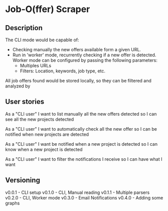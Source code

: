 # Job-O(ffer) Scraper

## Description

The CLI mode would be capable of:
- Checking manually the new offers available form a given URL.
- Run in 'worker' mode, recurrently checking if a new offer is detected. Worker mode can be configured by passing the following parameters:
	- Multiples URLs
	- Filters: Location, keywords, job type, etc.

All job offers found would be stored locally, so they can be filtered and analyzed by 

## User stories

As a "CLI user"
I want to list manually all the new offers detected
so I can see all the new projects detected

As a "CLI user"
I want to automatically check all the new offer
so I can be notified when new projects are detected

As a "CLI user"
I want be notified when a new project is detected
so I can know when a new project is detected

As a "CLI user"
I want to filter the notifications I receive
so I can have what I want

## Versioning
v0.0.1 - CLI setup
v0.1.0 - CLI, Manual reading 
v0.1.1 - Multiple parsers
v0.2.0 - CLI, Worker mode
v0.3.0 - Email Notifications
v0.4.0 - Adding some graphs